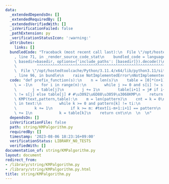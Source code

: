 ```yaml
---
data:
  _extendedDependsOn: []
  _extendedRequiredBy: []
  _extendedVerifiedWith: []
  _isVerificationFailed: false
  _pathExtension: py
  _verificationStatusIcon: ':warning:'
  attributes:
    links: []
  bundledCode: "Traceback (most recent call last):\n  File \"/opt/hostedtoolcache/Python/3.11.4/x64/lib/python3.11/site-packages/onlinejudge_verify/documentation/build.py\"\
    , line 71, in _render_source_code_stat\n    bundled_code = language.bundle(stat.path,\
    \ basedir=basedir, options={'include_paths': [basedir]}).decode()\n          \
    \         ^^^^^^^^^^^^^^^^^^^^^^^^^^^^^^^^^^^^^^^^^^^^^^^^^^^^^^^^^^^^^^^^^^^^^^^^^^^^^^^^^\n\
    \  File \"/opt/hostedtoolcache/Python/3.11.4/x64/lib/python3.11/site-packages/onlinejudge_verify/languages/python.py\"\
    , line 96, in bundle\n    raise NotImplementedError\nNotImplementedError\n"
  code: "def prefix_function(s):\n    n = len(s)\n    table = [0]*(n+1)\n    j = table[0]\
    \ = -1\n    for i in range(n):\n        while j >= 0 and s[i] != s[j]:\n     \
    \       j = table[j]\n        j += 1\n        table[i+1] = j# if i+1 < n and s[i+1]\
    \ != s[j] else table[j] # #\u3092\u6D88\u3059\u3068KMP\n    return table\n\ndef\
    \ KMP(text,pattern,table):\n    m = len(pattern)\n    cnt = k = 0\n    for ti\
    \ in text:\n        while k >= 0 and pattern[k] != ti:\n            k = table[k]\n\
    \        k += 1\n        if k >= m: #text[i-m+1:i+1] == pattern\n            cnt\
    \ += 1\n            k = table[k]\n    return cnt\n\n  \n  \n"
  dependsOn: []
  isVerificationFile: false
  path: string/KMPalgorithm.py
  requiredBy: []
  timestamp: '2023-08-06 18:23:16+09:00'
  verificationStatus: LIBRARY_NO_TESTS
  verifiedWith: []
documentation_of: string/KMPalgorithm.py
layout: document
redirect_from:
- /library/string/KMPalgorithm.py
- /library/string/KMPalgorithm.py.html
title: string/KMPalgorithm.py
---
```

